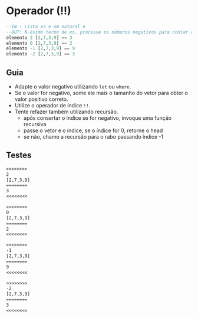 # Operador (!!)

```hs
--IN : Lista xs e um natural n
--OUT: N-ésimo termo de xs, processe os números negativos para contar a partir do fim
elemento 2 [2,7,3,9] == 3
elemento 0 [2,7,3,9] == 2
elemento -1 [2,7,3,9] == 9
elemento -2 [2,7,3,9] == 3
```

## Guia

- Adapte o valor negativo utilizando `let` ou `where`.
- Se o valor for negativo, some ele mais o tamanho do vetor para obter o valor positivo correto.
- Utilize o operador de índice `!!`.
- Tente refazer também utilizando recursão.
  - após consertar o índice se for negativo, invoque uma função recursiva
  - passe o vetor e o índice, se o índice for 0, retorne o head
  - se não, chame a recursão para o rabo passando índice -1

## Testes

```txt
>>>>>>>>
2
[2,7,3,9]
========
3
<<<<<<<<

>>>>>>>>
0
[2,7,3,9]
========
2
<<<<<<<<

>>>>>>>>
-1
[2,7,3,9]
========
9
<<<<<<<<

>>>>>>>>
-2
[2,7,3,9]
========
3
<<<<<<<<

```
